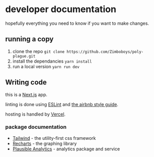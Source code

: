 # developer documentation
hopefully everything you need to know if you want to make changes.

## running a copy
1. clone the repo `git clone https://github.com/Zimboboys/poly-plague.git`
2. install the dependancies `yarn install`
3. run a local version `yarn run dev`

## Writing code
this is a [Next.js](https://nextjs.org/) app.

linting is done using [ESLint](https://eslint.org/) and [the airbnb style guide](https://www.npmjs.com/package/eslint-config-airbnb).

hosting is handled by [Vercel](https://vercel.com/).

### package documentation
- [Tailwind](https://tailwindcss.com/) - the utility-first css framework
- [Recharts](https://recharts.org/en-US/api/LineChart) - the graphing library
- [Plausible Analytics](https://plausible.io/docs) - analytics package and service